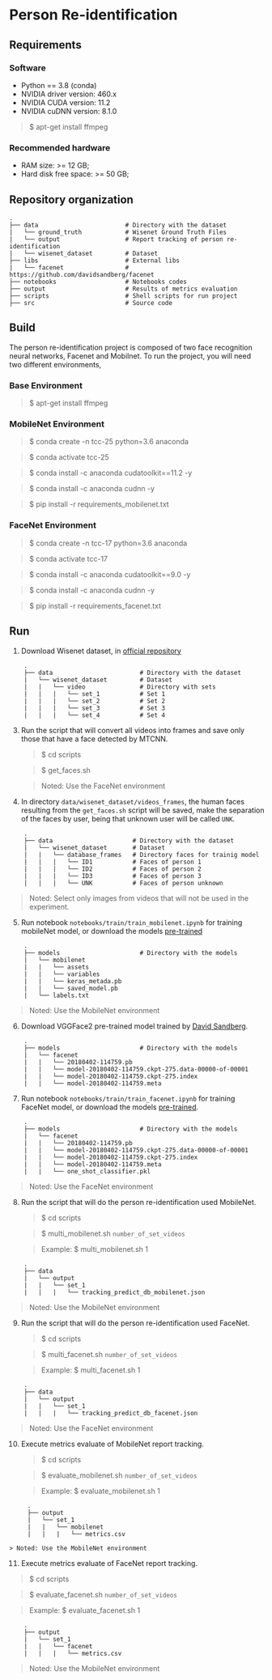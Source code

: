 # Person Re-identification

## Requirements

### Software

* Python == 3.8 (conda)
* NVIDIA driver version: 460.x
* NVIDIA CUDA version: 11.2
* NVIDIA cuDNN version: 8.1.0

> $ apt-get install ffmpeg

### Recommended hardware

* RAM size: >= 12 GB;
* Hard disk free space: >= 50 GB;

## Repository organization

    .
    ├── data                        # Directory with the dataset
    |   └── ground_truth            # Wisenet Ground Truth Files
    |   └── output                  # Report tracking of person re-identification
    |   └── wisenet_dataset         # Dataset
    ├── libs                        # External libs
    |   └── facenet                 # https://github.com/davidsandberg/facenet
    ├── notebooks                   # Notebooks codes
    ├── output                      # Results of metrics evaluation
    ├── scripts                     # Shell scripts for run project
    ├── src                         # Source code


## Build

The person re-identification project is composed of two face recognition neural networks, Facenet and Mobilnet. To run the project, you will need two different environments, 

### Base Environment

   > $ apt-get install ffmpeg

### MobileNet Environment

   > $ conda create -n tcc-25 python=3.6 anaconda

   > $ conda activate tcc-25

   > $ conda install -c anaconda cudatoolkit==11.2 -y

   > $ conda install -c anaconda cudnn -y

   > $ pip install -r requirements_mobilenet.txt 

### FaceNet Environment

   > $ conda create -n tcc-17 python=3.6 anaconda

   > $ conda activate tcc-17

   > $ conda install -c anaconda cudatoolkit==9.0 -y

   > $ conda install -c anaconda cudnn -y

   > $ pip install -r requirements_facenet.txt

## Run

1. Download Wisenet dataset, in [official repository](https://data.4tu.nl/articles/dataset/WiseNET_Multi-camera_dataset/12714416/1)

```
    .
    ├── data                        # Directory with the dataset
    |   └── wisenet_dataset         # Dataset
    |   |   └── video               # Directory with sets
    |   |   |   └── set_1           # Set 1
    |   |   |   └── set_2           # Set 2
    |   |   |   └── set_3           # Set 3  
    |   |   |   └── set_4           # Set 4
```

3. Run the script that will convert all videos into frames and save only those that have a face detected by MTCNN.

   > $ cd scripts

   > $ get_faces.sh

   > Noted: Use the FaceNet environment

4. In directory `data/wisenet_dataset/videos_frames`, the human faces resulting from the `get_faces.sh` script will be saved, make the separation of the faces by user, being that unknown user will be called `UNK`.
```
    .
    ├── data                      # Directory with the dataset
    |   └── wisenet_dataset       # Dataset
    |   |   └── database_frames   # Directory faces for trainig model
    |   |   |   └── ID1           # Faces of person 1
    |   |   |   └── ID2           # Faces of person 2
    |   |   |   └── ID3           # Faces of person 3
    |   |   |   └── UNK           # Faces of person unknown
```
   > Noted: Select only images from videos that will not be used in the experiment.

5. Run notebook `notebooks/train/train_mobilenet.ipynb` for training mobileNet model, or download the models [pre-trained](https://drive.google.com/drive/folders/1u7buMV-dhHH-ux9znJRa5Z2QrWsQv3aY)
```
    .
    ├── models                      # Directory with the models
    |   └── mobilenet     
    |   |   └── assets   
    |   |   └── variables  
    |   |   └── keras_metada.pb  
    |   |   └── saved_model.pb  
    |   └── labels.txt
```
   > Noted: Use the MobileNet environment

6. Download VGGFace2 pre-trained model trained by [David Sandberg](https://github.com/davidsandberg/facenet).
```
    .
    ├── models                      # Directory with the models
    |   └── facenet     
    |   |   └── 20180402-114759.pb   
    |   |   └── model-20180402-114759.ckpt-275.data-00000-of-00001  
    |   |   └── model-20180402-114759.ckpt-275.index
    |   |   └── model-20180402-114759.meta
```
7. Run notebook `notebooks/train/train_facenet.ipynb` for training FaceNet model, or download the models [pre-trained](https://drive.google.com/drive/folders/1uVBXT71XRVK6aKtZP_-2tpmrSrjqN2Me).
```
    .
    ├── models                      # Directory with the models
    |   └── facenet     
    |   |   └── 20180402-114759.pb   
    |   |   └── model-20180402-114759.ckpt-275.data-00000-of-00001  
    |   |   └── model-20180402-114759.ckpt-275.index
    |   |   └── model-20180402-114759.meta
    |   |   └── one_shot_classifier.pkl
```
   > Noted: Use the FaceNet environment

8. Run the script that will do the person re-identification used MobileNet.

   > $ cd scripts

   > $ multi_mobilenet.sh `number_of_set_videos`

   > Example: $ multi_mobilenet.sh 1
```
    .
    ├── data                      
    |   └── output       
    |   |   └── set_1   
    |   |   |   └── tracking_predict_db_mobilenet.json
```
   > Noted: Use the MobileNet environment

9. Run the script that will do the person re-identification used FaceNet.

   > $ cd scripts

   > $ multi_facenet.sh `number_of_set_videos`

   > Example: $ multi_facenet.sh 1
```
    .
    ├── data                      
    |   └── output       
    |   |   └── set_1   
    |   |   |   └── tracking_predict_db_facenet.json   
```
   > Noted: Use the FaceNet environment

10. Execute metrics evaluate of MobileNet report tracking.

    > $ cd scripts

    > $ evaluate_mobilenet.sh `number_of_set_videos`

    > Example: $ evaluate_mobilenet.sh 1
```
     .
     ├── output                      
     |   └── set_1       
     |   |   └── mobilenet   
     |   |   |   └── metrics.csv   
```
    > Noted: Use the MobileNet environment

11. Execute metrics evaluate of FaceNet report tracking.

   > $ cd scripts

   > $ evaluate_facenet.sh `number_of_set_videos`

   > Example: $ evaluate_facenet.sh 1
```
    .
    ├── output                      
    |   └── set_1       
    |   |   └── facenet   
    |   |   |   └── metrics.csv   
```
   > Noted: Use the MobileNet environment
